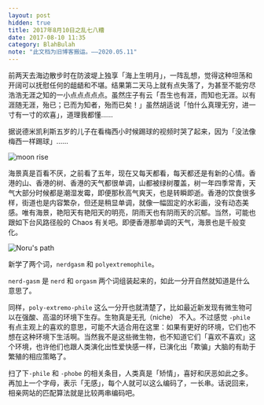```yaml
---
layout: post
hidden: true
title: 2017年8月10日之乱七八糟
date: 2017-08-10 11:35
category: BlahBulah
note: "此文档为旧博客搬运。——2020.05.11"
---
```


前两天去海边散步时在防波堤上独享「海上生明月」，一阵乱想，觉得这种坦荡和开阔可以抚慰任何的龃龉和不堪。结果第二天马上就有点失落了，为甚至不能穷尽浩浩无涯之知的一小点点点点点。虽然庄子有云「吾生也有涯，而知也无涯。以有涯随无涯，殆已；已而为知者，殆而已矣！」虽然胡适说「怕什么真理无穷，进一寸有一寸的欢喜」，道理我都懂……

据说德米凯利斯五岁的儿子在看梅西小时候踢球的视频时哭了起来，因为「没法像梅西一样踢球」……

![moon rise]({{site.jsdelivr.url}}/assets/img/moon.jpg)

海景真是百看不厌，之前看了五年，现在又每天都看，每天都还是有新的心情。香港的山、香港的树、香港的天气都很单调，山都被绿树覆盖，树一年四季常青，天气大部分时候都是潮湿发霉，即便那秋高气爽天，也是转瞬即逝。香港的饮食很多样，街道也是内容繁杂，但还是稍显单调，就像一幅固定的水彩画，没有动态美感。唯有海景，艳阳天有艳阳天的明亮，阴雨天也有阴雨天的沉郁。当然，可能也跟如下台风路径般的 Chaos 有关吧。即便香港那单调的天气，海景也是千般变化。

![Noru's path]({{site.jsdelivr.url}}/assets/img/noru.png)

新学了两个词，`nerdgasm` 和 `polyextremophile`。

`nerd-gasm` 是 `nerd` 和 `orgasm` 两个词组装起来的，如此一分开自然就知道是什么意思了。

同样，`poly-extremo-phile` 这么一分开也就清楚了，比如最近新发现有微生物可以在强酸、高温的环境下生存。生物真是无孔（niche） 不入。不过感觉 `-phile` 有点主观上的喜欢的意思，可能不大适合用在这里：如果有更好的环境，它们也不想在这种环境下生活啊。当然我不是这些微生物，也不知道它们「喜欢不喜欢」这个环境，也许他们也跟人类演化出性爱快感一样，已演化出「欺骗」大脑的有助于繁殖的相应策略了。

扫了下`-phile` 和 `-phobe` 的相关条目，人类真是「矫情」，喜好和厌恶如此之多。再加上一个字母，表示「无感」，每个人就可以这么编码了，一长串。话说回来，相亲网站的匹配算法就是比较两串编码吧。